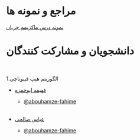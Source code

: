 # مراجع و نمونه ها

[نمونه درس ماکزیمم جریان](https://visualgo.net/en/maxflow)

# دانشجویان و مشارکت کنندگان

<br>

الگوریتم هیپ فیبوناچی.1  

+ [فهیمه ابوحمزه](https://abouhamze-fahime.github.io/Resume/)  
  - [@abouhamze-fahime](https://github.com/abouhamze-fahime)
  
  <br>
+ [عباس صالحی](https://soheilemail.github.io/)  
  - [@abouhamze-fahime](https://github.com/soheilemail)
